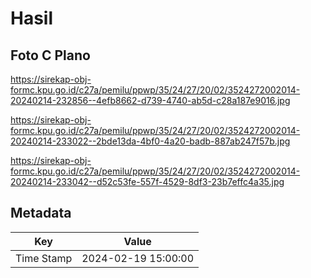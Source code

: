# Hasil

## Foto C Plano

https://sirekap-obj-formc.kpu.go.id/c27a/pemilu/ppwp/35/24/27/20/02/3524272002014-20240214-232856--4efb8662-d739-4740-ab5d-c28a187e9016.jpg

https://sirekap-obj-formc.kpu.go.id/c27a/pemilu/ppwp/35/24/27/20/02/3524272002014-20240214-233022--2bde13da-4bf0-4a20-badb-887ab247f57b.jpg

https://sirekap-obj-formc.kpu.go.id/c27a/pemilu/ppwp/35/24/27/20/02/3524272002014-20240214-233042--d52c53fe-557f-4529-8df3-23b7effc4a35.jpg


## Metadata

| Key        | Value               |
| ---------- | ------------------- |
| Time Stamp | 2024-02-19 15:00:00 |



